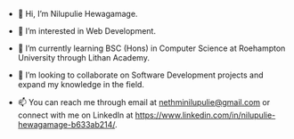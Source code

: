 - 👋 Hi, I’m Nilupulie Hewagamage.
  
- 👀 I’m interested in Web Development.
  
- 🌱 I’m currently learning BSC (Hons) in Computer Science at Roehampton University through Lithan Academy.
  
- 💞️ I’m looking to collaborate on Software Development projects and expand my knowledge in the field.
  
- 📫 You can reach me through email at nethminilupulie@gmail.com or connect with me on LinkedIn at https://www.linkedin.com/in/nilupulie-hewagamage-b633ab214/.

<!---
Nilupulie-Hewagamage/Nilupulie-Hewagamage is a ✨ special ✨ repository because its `README.md` (this file) appears on your GitHub profile.
You can click the Preview link to take a look at your changes.
--->
